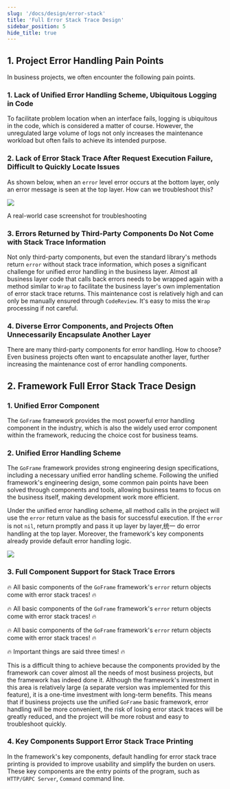 ```yaml
---
slug: '/docs/design/error-stack'
title: 'Full Error Stack Trace Design'
sidebar_position: 5
hide_title: true
---
```


## 1. Project Error Handling Pain Points

In business projects, we often encounter the following pain points.

### 1. Lack of Unified Error Handling Scheme, Ubiquitous Logging in Code

To facilitate problem location when an interface fails, logging is ubiquitous in the code, which is considered a matter of course. However, the unregulated large volume of logs not only increases the maintenance workload but often fails to achieve its intended purpose.

### 2. Lack of Error Stack Trace After Request Execution Failure, Difficult to Quickly Locate Issues

As shown below, when an `error` level error occurs at the bottom layer, only an error message is seen at the top layer. How can we troubleshoot this?

![](/markdown/d0a2ecfa83e3b3107e38a519bacf0f17.png)

A real-world case screenshot for troubleshooting

### 3. Errors Returned by Third-Party Components Do Not Come with Stack Trace Information

Not only third-party components, but even the standard library's methods return `error` without stack trace information, which poses a significant challenge for unified error handling in the business layer. Almost all business layer code that calls back errors needs to be wrapped again with a method similar to `Wrap` to facilitate the business layer's own implementation of error stack trace returns. This maintenance cost is relatively high and can only be manually ensured through `CodeReview`. It's easy to miss the `Wrap` processing if not careful.

### 4. Diverse Error Components, and Projects Often Unnecessarily Encapsulate Another Layer

There are many third-party components for error handling. How to choose? Even business projects often want to encapsulate another layer, further increasing the maintenance cost of error handling components.

## 2. Framework Full Error Stack Trace Design

### 1. Unified Error Component

The `GoFrame` framework provides the most powerful error handling component in the industry, which is also the widely used error component within the framework, reducing the choice cost for business teams.

### 2. Unified Error Handling Scheme

The `GoFrame` framework provides strong engineering design specifications, including a necessary unified error handling scheme. Following the unified framework's engineering design, some common pain points have been solved through components and tools, allowing business teams to focus on the business itself, making development work more efficient.

Under the unified error handling scheme, all method calls in the project will use the `error` return value as the basis for successful execution. If the `error` is not `nil`, return promptly and pass it up layer by layer,统一 do error handling at the top layer. Moreover, the framework's key components already provide default error handling logic.

![](/markdown/0237be84e57c222bd476dad67a883253.png)

### 3. Full Component Support for Stack Trace Errors

🔥 All basic components of the `GoFrame` framework's `error` return objects come with error stack traces! 🔥

🔥 All basic components of the `GoFrame` framework's `error` return objects come with error stack traces! 🔥

🔥 All basic components of the `GoFrame` framework's `error` return objects come with error stack traces! 🔥

🔥 Important things are said three times! 🔥

This is a difficult thing to achieve because the components provided by the framework can cover almost all the needs of most business projects, but the framework has indeed done it. Although the framework's investment in this area is relatively large (a separate version was implemented for this feature), it is a one-time investment with long-term benefits. This means that if business projects use the unified `GoFrame` basic framework, error handling will be more convenient, the risk of losing error stack traces will be greatly reduced, and the project will be more robust and easy to troubleshoot quickly.

### 4. Key Components Support Error Stack Trace Printing

In the framework's key components, default handling for error stack trace printing is provided to improve usability and simplify the burden on users. These key components are the entry points of the program, such as `HTTP/GRPC Server`, `Command` command line.

